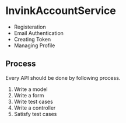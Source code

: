 # InvinkAccountService
- Registeration
- Email Authentication
- Creating Token
- Managing Profile


## Process
Every API should be done by following process.
1. Write a model
1. Write a form
1. Write test cases
1. Write a controller
1. Satisfy test cases